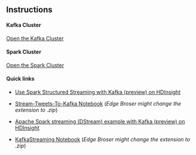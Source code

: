 ## Instructions

#### Kafka Cluster
[Open the Kafka Cluster](https://portal.azure.com/#resource/subscriptions/{SubscriptionId}/resourceGroups/{ResourceGroup.Name}/providers/Microsoft.HDInsight/clusters/{Outputs.kafkaClusterName}/overview)

#### Spark Cluster
[Open the Spark Cluster](https://portal.azure.com/#resource/subscriptions/{SubscriptionId}/resourceGroups/{ResourceGroup.Name}/providers/Microsoft.HDInsight/clusters/{Outputs.sparkClusterName}/overview)

#### Quick links
* [Use Spark Structured Streaming with Kafka (preview) on HDInsight](https://docs.microsoft.com/en-us/azure/hdinsight/hdinsight-apache-kafka-spark-structured-streaming#get-the-kafka-brokers)
* [Stream-Tweets-To-Kafka Notebook](https://github.com/Azure-Samples/hdinsight-spark-kafka-structured-streaming/blob/master/Stream-Tweets-To-Kafka.ipynb)
(*Edge Broser might change the extension to .zip*)

* [Apache Spark streaming (DStream) example with Kafka (preview) on HDInsight](https://docs.microsoft.com/en-us/azure/hdinsight/hdinsight-apache-spark-with-kafka#a-idkafkahostsakafka-host-information)
* [KafkaStreaming Notebook](https://github.com/Azure-Samples/hdinsight-spark-scala-kafka)
(*Edge Broser might change the extension to .zip*)